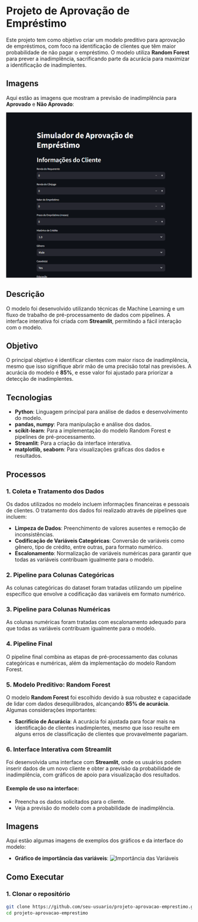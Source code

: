 # Projeto de Aprovação de Empréstimo

Este projeto tem como objetivo criar um modelo preditivo para aprovação de empréstimos, com foco na identificação de clientes que têm maior probabilidade de não pagar o empréstimo. O modelo utiliza **Random Forest** para prever a inadimplência, sacrificando parte da acurácia para maximizar a identificação de inadimplentes.

## Imagens

Aqui estão as imagens que mostram a previsão de inadimplência para **Aprovado** e **Não Aprovado**:

<div style="text-align: center;">
    <img src="https://github.com/andrewgabr/aprovacao-emprestimo/blob/master/imgs/Anima%C3%A7%C3%A3o.gif?raw=true" />
</div>

## Descrição
O modelo foi desenvolvido utilizando técnicas de Machine Learning e um fluxo de trabalho de pré-processamento de dados com pipelines. A interface interativa foi criada com **Streamlit**, permitindo a fácil interação com o modelo.

## Objetivo

O principal objetivo é identificar clientes com maior risco de inadimplência, mesmo que isso signifique abrir mão de uma precisão total nas previsões. A acurácia do modelo é **85%**, e esse valor foi ajustado para priorizar a detecção de inadimplentes.

## Tecnologias

- **Python**: Linguagem principal para análise de dados e desenvolvimento do modelo.
- **pandas, numpy**: Para manipulação e análise dos dados.
- **scikit-learn**: Para a implementação do modelo Random Forest e pipelines de pré-processamento.
- **Streamlit**: Para a criação da interface interativa.
- **matplotlib, seaborn**: Para visualizações gráficas dos dados e resultados.

## Processos

### 1. **Coleta e Tratamento dos Dados**
Os dados utilizados no modelo incluem informações financeiras e pessoais de clientes. O tratamento dos dados foi realizado através de pipelines que incluem:

- **Limpeza de Dados**: Preenchimento de valores ausentes e remoção de inconsistências.
- **Codificação de Variáveis Categóricas**: Conversão de variáveis como gênero, tipo de crédito, entre outras, para formato numérico.
- **Escalonamento**: Normalização de variáveis numéricas para garantir que todas as variáveis contribuam igualmente para o modelo.

### 2. **Pipeline para Colunas Categóricas**
As colunas categóricas do dataset foram tratadas utilizando um pipeline específico que envolve a codificação das variáveis em formato numérico.

### 3. **Pipeline para Colunas Numéricas**
As colunas numéricas foram tratadas com escalonamento adequado para que todas as variáveis contribuam igualmente para o modelo.

### 4. **Pipeline Final**
O pipeline final combina as etapas de pré-processamento das colunas categóricas e numéricas, além da implementação do modelo Random Forest.

### 5. **Modelo Preditivo: Random Forest**
O modelo **Random Forest** foi escolhido devido à sua robustez e capacidade de lidar com dados desequilibrados, alcançando **85% de acurácia**. Algumas considerações importantes:

- **Sacrifício de Acurácia**: A acurácia foi ajustada para focar mais na identificação de clientes inadimplentes, mesmo que isso resulte em alguns erros de classificação de clientes que provavelmente pagariam.

### 6. **Interface Interativa com Streamlit**
Foi desenvolvida uma interface com **Streamlit**, onde os usuários podem inserir dados de um novo cliente e obter a previsão da probabilidade de inadimplência, com gráficos de apoio para visualização dos resultados.

#### Exemplo de uso na interface:

- Preencha os dados solicitados para o cliente.
- Veja a previsão do modelo com a probabilidade de inadimplência.

## Imagens

Aqui estão algumas imagens de exemplos dos gráficos e da interface do modelo:

- **Gráfico de importância das variáveis**:
  ![Importância das Variáveis](https://github.com/andrewgabr/aprovacao-emprestimo-ML/blob/master/imgs/feature_importance.png?raw=true)

## Como Executar

### 1. Clonar o repositório

```bash
git clone https://github.com/seu-usuario/projeto-aprovacao-emprestimo.git
cd projeto-aprovacao-emprestimo
